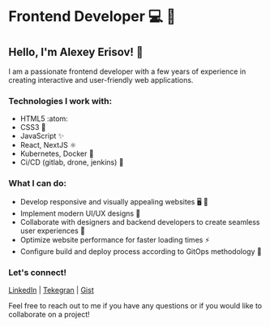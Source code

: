 
# Frontend Developer :computer: :rocket:

## Hello, I'm Alexey Erisov! :wave:

I am a passionate frontend developer with a few years of experience in creating interactive and user-friendly web applications. 

### Technologies I work with:

- HTML5 :atom:
- CSS3 :art:
- JavaScript :sparkles:
- React, NextJS :atom_symbol:
- Kubernetes, Docker :ship:
- Ci/CD (gitlab, drone, jenkins) :large_blue_diamond: 

### What I can do:

- Develop responsive and visually appealing websites :desktop_computer: :iphone:
- Implement modern UI/UX designs :art: 
- Collaborate with designers and backend developers to create seamless user experiences :busts_in_silhouette:
- Optimize website performance for faster loading times :zap:
- Configure build and deploy process according to GitOps methodology :traffic_light:

### Let's connect!

[LinkedIn](https://www.linkedin.com/in/alexerisov) | [Tekegran](https://t.me/roseveltx) | [Gist](https://gist.github.com/alexerisov)

Feel free to reach out to me if you have any questions or if you would like to collaborate on a project!

